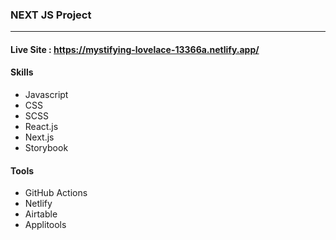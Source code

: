### NEXT JS Project

---

#### Live Site : https://mystifying-lovelace-13366a.netlify.app/

#### Skills

- Javascript
- CSS
- SCSS
- React.js
- Next.js
- Storybook

#### Tools

- GitHub Actions
- Netlify
- Airtable
- Applitools
